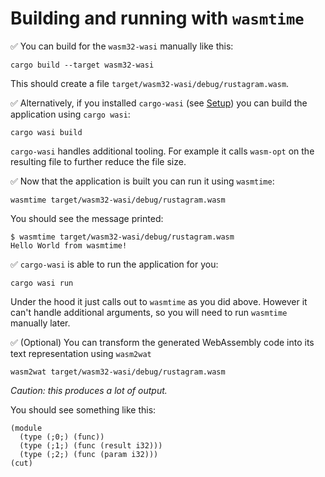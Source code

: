 # Building and running with `wasmtime`

✅ You can build for the `wasm32-wasi` manually like this:

```
cargo build --target wasm32-wasi
```

This should create a file `target/wasm32-wasi/debug/rustagram.wasm`.

✅ Alternatively, if you installed `cargo-wasi` (see [Setup](../../setup.md#wasi-tooling)) you can build the application using `cargo wasi`:

```
cargo wasi build
```

`cargo-wasi` handles additional tooling.
For example it calls `wasm-opt` on the resulting file to further reduce the file size.

✅ Now that the application is built you can run it using `wasmtime`:

```
wasmtime target/wasm32-wasi/debug/rustagram.wasm
```

You should see the message printed:

```
$ wasmtime target/wasm32-wasi/debug/rustagram.wasm
Hello World from wasmtime!
```

✅ `cargo-wasi` is able to run the application for you:

```
cargo wasi run
```

Under the hood it just calls out to `wasmtime` as you did above.
However it can't handle additional arguments, so you will need to run `wasmtime` manually later.

✅ (Optional) You can transform the generated WebAssembly code into its text representation using `wasm2wat`

```
wasm2wat target/wasm32-wasi/debug/rustagram.wasm
```

_Caution: this produces a lot of output._

You should see something like this:

```
(module
  (type (;0;) (func))
  (type (;1;) (func (result i32)))
  (type (;2;) (func (param i32)))
(cut)
```
